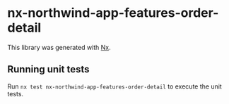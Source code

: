 # nx-northwind-app-features-order-detail

This library was generated with [Nx](https://nx.dev).

## Running unit tests

Run `nx test nx-northwind-app-features-order-detail` to execute the unit tests.
